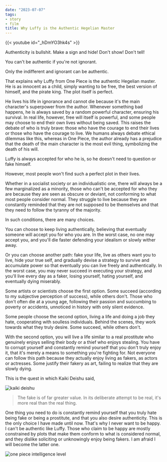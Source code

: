 ```yaml
---
date: "2023-07-07"
tags:
- story
- film
title: Why Luffy is the Authentic Hegelian Master
---
```


{{< youtube id="_hDmYO3hk4s" >}}

Authenticity is bullshit. Make a sign and hide! Don't show! Don't tell!

You can't be authentic if you're not ignorant.

Only the indifferent and ignorant can be authentic.

That explains why Luffy from One Piece is the authentic Hegelian master. He is as innocent as a child, simply wanting to be free, the best version of himself, and the pirate king. The plot itself is perfect.

He lives his life in ignorance and cannot die because it's the main character's superpower from the author. Whenever something bad happens, he is always saved by a random powerful character, ensuring his survival. In real life, however, free will itself is powerful, and some people may choose to end their own lives without being saved. This raises the debate of who is truly brave: those who have the courage to end their lives or those who have the courage to live. We humans always debate ethical dilemmas like this, whereas in One Piece, the author already has a prejudice that the death of the main character is the most evil thing, symbolizing the death of his will.

Luffy is always accepted for who he is, so he doesn't need to question or fake himself.

However, most people won't find such a perfect plot in their lives.

Whether in a socialist society or an individualistic one, there will always be a few marginalized as a minority, those who can't be accepted for who they are because they are seen as obscure or deviant, not conforming to what most people consider normal. They struggle to live because they are constantly reminded that they are not supposed to be themselves and that they need to follow the tyranny of the majority.

In such conditions, there are many choices.

You can choose to keep living authentically, believing that eventually someone will accept you for who you are. In the worst case, no one may accept you, and you'll die faster defending your idealism or slowly wither away.

Or you can choose another path: fake your life, live as others want you to live, hide your true self, and gradually devise a strategy to survive and accumulate power so that eventually you can live freely and authentically. In the worst case, you may never succeed in executing your strategy, and you'll live every day as a faker, losing yourself, hating yourself, and eventually dying miserably.

Some artists or scientists choose the first option. Some succeed (according to my subjective perception of success), while others don't. Those who don't often die at a young age, following their passion and succumbing to poverty or accidents, unnoticed in history with only silent evidence.

Some people choose the second option, living a life and doing a job they hate, cooperating with soulless individuals. Behind the scenes, they work towards what they truly desire. Some succeed, while others don't.

With the second option, you will live a life similar to a real prostitute who genuinely enjoys selling their body or a thief who enjoys stealing. You have to corrupt yourself and constantly remind yourself that you don't truly enjoy it, that it's merely a means to something you're fighting for. Not everyone can follow this path because they actually enjoy living as fakers, as actors or actresses. Some justify their fakery as art, failing to realize that they are slowly dying.

This is the quest in which Kaiki Deishu said, 

![kaiki deishu](https://catatankemalasan.files.wordpress.com/2023/07/kaiki_deishu.jpg)

>The fake is of far greater value. In its deliberate attempt to be real, it's more real than the real thing.

One thing you need to do is constantly remind yourself that you truly hate being fake or being a prostitute, and that you also desire authenticity. This is the only choice I have made until now. That's why I never want to be happy. I can't be authentic like Luffy. Those who claim to be happy are mostly constrained by plots that make them conform to what is considered normal, and they dislike soliciting or unknowingly enjoy being fakers. I am afraid I will become the latter one.

![one piece intelligence level](https://catatankemalasan.files.wordpress.com/2023/07/op.jpg)